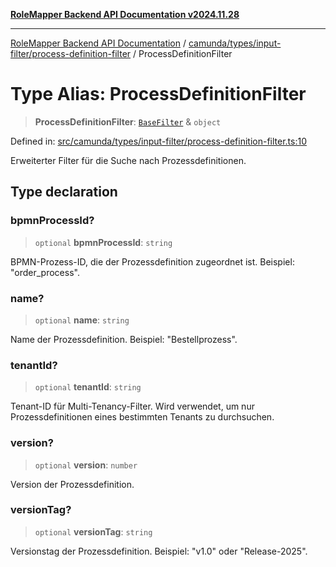 [**RoleMapper Backend API Documentation v2024.11.28**](../../../../../README.md)

***

[RoleMapper Backend API Documentation](../../../../../modules.md) / [camunda/types/input-filter/process-definition-filter](../README.md) / ProcessDefinitionFilter

# Type Alias: ProcessDefinitionFilter

> **ProcessDefinitionFilter**: [`BaseFilter`](../../base-filter/type-aliases/BaseFilter.md) & `object`

Defined in: [src/camunda/types/input-filter/process-definition-filter.ts:10](https://github.com/FlowCraft-AG/RoleMapper/blob/aa2b8d129f8bd1600fa58ea512b195a2a2308efd/backend/src/camunda/types/input-filter/process-definition-filter.ts#L10)

Erweiterter Filter für die Suche nach Prozessdefinitionen.

## Type declaration

### bpmnProcessId?

> `optional` **bpmnProcessId**: `string`

BPMN-Prozess-ID, die der Prozessdefinition zugeordnet ist.
Beispiel: "order_process".

### name?

> `optional` **name**: `string`

Name der Prozessdefinition.
Beispiel: "Bestellprozess".

### tenantId?

> `optional` **tenantId**: `string`

Tenant-ID für Multi-Tenancy-Filter.
Wird verwendet, um nur Prozessdefinitionen eines bestimmten Tenants zu durchsuchen.

### version?

> `optional` **version**: `number`

Version der Prozessdefinition.

### versionTag?

> `optional` **versionTag**: `string`

Versionstag der Prozessdefinition.
Beispiel: "v1.0" oder "Release-2025".
